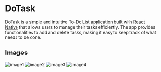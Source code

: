 # DoTask

DoTask is a simple and intuitive To-Do List application built with [React Native](https://reactnative.dev/) that allows users to manage their tasks efficiently. The app provides functionalities to add and delete tasks, making it easy to keep track of what needs to be done.

## Images 

![image1](https://github.com/user-attachments/assets/827832c8-bca8-4e74-b9da-5da35fcbbd1a) 
![image2](https://github.com/user-attachments/assets/4fb0fac8-88cd-4480-9c4c-c3e40d2056b6)
![image3](https://github.com/user-attachments/assets/3e9f2109-7292-442f-bf5b-310601666c87)
![image4](https://github.com/user-attachments/assets/bbe19b28-b443-4596-bec5-de3589f8b3b1)
